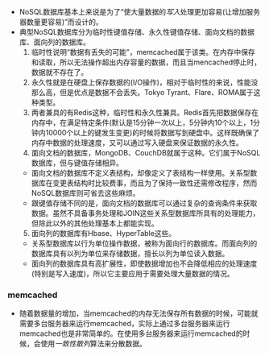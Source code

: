 - NoSQL数据库基本上来说是为了“使大量数据的*写入*处理更加容易(让增加服务器数量更容易)”而设计的。
- 典型NoSQL数据库分为临时性键值存储、永久性键值存储、面向文档的数据库、面向列的数据库。
  1. 临时性说明“数据有丢失的可能”，memcached属于该类。在内存中保存和读取，所以无法操作超出内存容量的数据，而且当mencached停止时，数据就不存在了。
  2. 永久性就是在硬盘上保存数据的(I/O操作)，相对于临时性的来说，性能没那么高，但是优点是数据不会丢失。Tokyo Tyrant、Flare、ROMA属于这种类型。
  3. 两者兼具的有Redis这种，临时性和永久性兼具。Redis首先把数据保存在内存中，在满足特定条件(默认是15分钟一次以上，5分钟内10个以上，1分钟内10000个以上的键发生变更)的时候将数据写到硬盘中。这样既确保了内存中数据的处理速度，又可以通过写入硬盘来保证数据的永久性。
  4. 面向文档的数据库，MongoDB、CouchDB就属于这种。它们属于NoSQL数据库，但与键值存储相异。
    - 面向文档的数据库不定义表结构，却像定义了表结构一样使用。关系型数据库在变更表结构时比较费事，而且为了保持一致性还需修改程序，然而NoSQL数据库则可省去这些麻烦。
    - 跟键值存储不同的是，面向文档的数据库可以通过复杂的查询条件来获取数据。虽然不具备事务处理和JOIN这些关系型数据库所具有的处理能力，但除此以外的其他处理基本上都能实现。
  5. 面向列的数据库有Hbase、HyperTable这些。
    - 关系型数据库以行为单位操作数据，被称为面向行的数据库。而面向列的数据库具有以列为单位来存储数据，擅长以列为单位读入数据。
    - 面向列的数据库具有高扩展性，即使数据增加也不会降低相应的处理速度(特别是写入速度)，所以它主要应用于需要处理大量数据的情况。

### memcached
- 随着数据量的增加，当memcached的内存无法保存所有数据的时候，可能就需要多台服务器来运行memcached，实际上通过多台服务器来运行memcached也是非常简单的。在使用多台服务器来运行memcached的时候，会使用*一致性散列*算法来分散数据。
